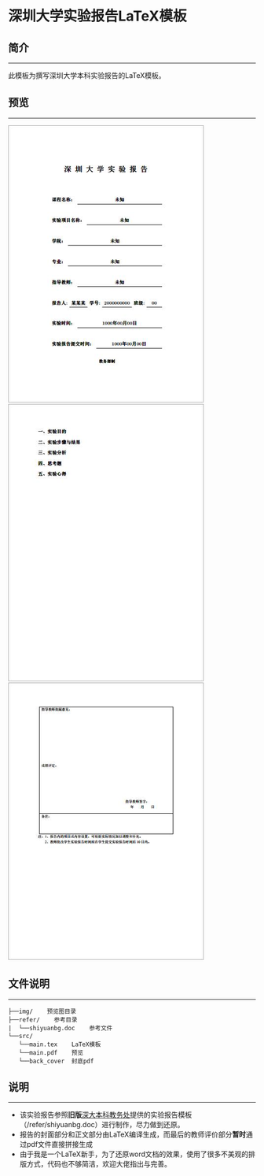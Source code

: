 # 深圳大学实验报告LaTeX模板

## 简介
-------------
此模板为撰写深圳大学本科实验报告的LaTeX模板。

## 预览
-------------
![Image](img/page1.png "page-1")
![Image](img/page2.png "page-2")
![Image](img/page3.png "page-3")

## 文件说明
-------------
    ├──img/    预览图目录
    ├──refer/    参考目录
    |  └──shiyuanbg.doc    参考文件
    └──src/
       └──main.tex    LaTeX模板
       └──main.pdf    预览
       └──back_cover  封底pdf

## 说明
-------------
* 该实验报告参照**旧版**[深大本科教务处](https://jwb.szu.edu.cn/)提供的实验报告模板（/refer/shiyuanbg.doc）进行制作，尽力做到还原。
* 报告的封面部分和正文部分由LaTeX编译生成，而最后的教师评价部分**暂时**通过pdf文件直接拼接生成
* 由于我是一个LaTeX新手，为了还原word文档的效果，使用了很多不美观的排版方式，代码也不够简洁，欢迎大佬指出与完善。
